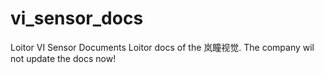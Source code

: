 # vi_sensor_docs
Loitor VI Sensor Documents
Loitor docs of the 岚瞳视觉.
The company wil not update the docs now!
